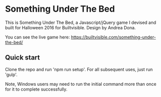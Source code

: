 Something Under The Bed
=======================

This is Something Under The Bed, a Javascript/jQuery game I devised and built for Halloween 2016 for Builtvisible. Design by Andrea Dona.

You can see the live game here: https://builtvisible.com/something-under-the-bed/

Quick start
-----------

Clone the repo and run 'npm run setup'. For all subsequent uses, just run 'gulp'.

Note, Windows users may need to run the initial command more than once for it to complete successfully.
